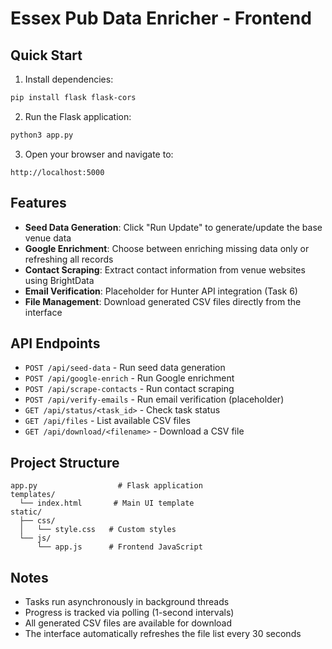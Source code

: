 # Essex Pub Data Enricher - Frontend

## Quick Start

1. Install dependencies:
```bash
pip install flask flask-cors
```

2. Run the Flask application:
```bash
python3 app.py
```

3. Open your browser and navigate to:
```
http://localhost:5000
```

## Features

- **Seed Data Generation**: Click "Run Update" to generate/update the base venue data
- **Google Enrichment**: Choose between enriching missing data only or refreshing all records
- **Contact Scraping**: Extract contact information from venue websites using BrightData
- **Email Verification**: Placeholder for Hunter API integration (Task 6)
- **File Management**: Download generated CSV files directly from the interface

## API Endpoints

- `POST /api/seed-data` - Run seed data generation
- `POST /api/google-enrich` - Run Google enrichment
- `POST /api/scrape-contacts` - Run contact scraping
- `POST /api/verify-emails` - Run email verification (placeholder)
- `GET /api/status/<task_id>` - Check task status
- `GET /api/files` - List available CSV files
- `GET /api/download/<filename>` - Download a CSV file

## Project Structure

```
app.py                  # Flask application
templates/
  └── index.html       # Main UI template  
static/
  ├── css/
  │   └── style.css   # Custom styles
  └── js/
      └── app.js      # Frontend JavaScript
```

## Notes

- Tasks run asynchronously in background threads
- Progress is tracked via polling (1-second intervals)
- All generated CSV files are available for download
- The interface automatically refreshes the file list every 30 seconds